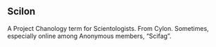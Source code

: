 ## Scilon 
A Project Chanology term for Scientologists. From Cylon. Sometimes, especially online among Anonymous members, “Scifag”. 